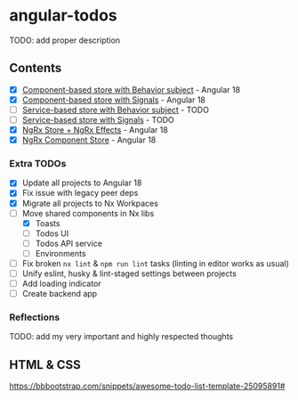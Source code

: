 # angular-todos

TODO: add proper description

## Contents

- [x] [Component-based store with Behavior subject](/todos-component-based/) - Angular 18
- [x] [Component-based store with Signals](/todos-component-based-signals/) - Angular 18
- [ ] [Service-based store with Behavior subject](/todos-service-based/) - TODO
- [ ] [Service-based store with Signals](/todos-service-based-signals/) - TODO
- [x] [NgRx Store + NgRx Effects](/todos-ngrx-store/) - Angular 18
- [x] [NgRx Component Store](/todos-ngrx-component-store/) - Angular 18

### Extra TODOs
- [x] Update all projects to Angular 18
- [x] Fix issue with legacy peer deps
- [x] Migrate all projects to Nx Workpaces
- [ ] Move shared components in Nx libs
  - [x] Toasts
  - [ ] Todos UI
  - [ ] Todos API service
  - [ ] Environments
- [ ] Fix broken `nx lint` & `npm run lint` tasks (linting in editor works as usual)
- [ ] Unify eslint, husky & lint-staged settings between projects
- [ ] Add loading indicator
- [ ] Create backend app

### Reflections

TODO: add my very important and highly respected thoughts

## HTML & CSS

https://bbbootstrap.com/snippets/awesome-todo-list-template-25095891#
